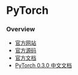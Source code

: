 # PyTorch

### Overview
* [官方网站](https://pytorch.org/)
* [官方源码](https://github.com/pytorch/pytorch)
* [官方文档](https://pytorch.org/docs/stable/index.html)
* [PyTorch 0.3.0 中文文档](https://pytorch.apachecn.org/#/)
